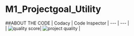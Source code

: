 # M1_Projectgoal_Utility

##ABOUT THE CODE
| Codacy | Code Inspector 
| --- | --- |  
| ![quality score](https://api.codiga.io/project/31272/score/svg)| ![project quality](https://api.codiga.io/project/31272/status/svg) |

